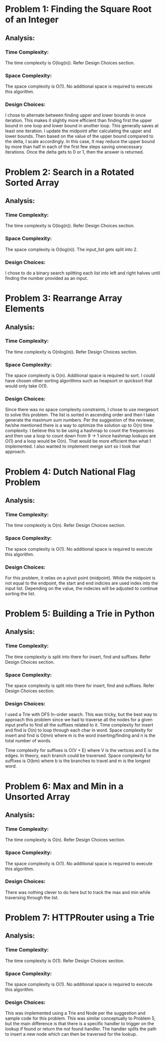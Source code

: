 # Problem 1: Finding the Square Root of an Integer
## Analysis:
### Time Complexity: 
The time complexity is O(log(n)). Refer Design Choices section.

### Space Complexity:
The space complexity is O(1). No additional space is required to execute this algorithm.

### Design Choices:
I chose to alternate between finding upper and lower bounds in once iteration. This makes it slightly more efficient than finding first the upper bound in one loop and lower bound in another loop. This generally saves at least one iteration. I update the midpoint after calculating the upper and lower bounds. Then based on the value of the upper bound compared to the delta, I scale accordingly. In this case, It may reduce the upper bound by more than half in each of the first few steps saving unnecessary iterations. Once the delta gets to 0 or 1, then the answer is returned.



# Problem 2: Search in a Rotated Sorted Array

## Analysis:
### Time Complexity:
The time complexity is O(log(n)). Refer Design Choices section.

### Space Complexity:
The space complexity is O(log(n)). The input_list gets split into 2.

### Design Choices:
I chose to do a binary search splitting each list into left and right halves until finding the number provided as an input.


# Problem 3: Rearrange Array Elements
## Analysis:

### Time Complexity:
The time complexity is O(nlog(n)). Refer Design Choices section.

### Space Complexity:
The space complexity is O(n). Additional space is required to sort. I could have chosen other sorting algorithms such as heapsort or quicksort that would only take O(1).

### Design Choices:
Since there was no space complexity constraints, I chose to use mergesort to solve this problem. The list is sorted in ascending order and then I take generate the maximum sum numbers. Per the suggestion of the reviewer, he/she mentioned there is a way to optimize the solution up to O(n) time complexity. I believe this to be using a hashmap to count the frequencies and then use a loop to count down from 9 -> 1 since hashmap lookups are O(1) and a loop would be O(n). That would be more efficient than what I implemented. I also wanted to implement merge sort so I took that approach.


# Problem 4: Dutch National Flag Problem
## Analysis:
### Time Complexity:
The time complexity is O(n). Refer Design Choices section.

### Space Complexity:
The space complexity is O(1). No additional space is required to execute this algorithm.

### Design Choices:
For this problem, it relies on a pivot point (midpoint). While the midpoint is not equal to the endpoint, the start and end indicies are used index into the input list. Depending on the value, the indecies will be adjusted to continue sorting the list.


# Problem 5: Building a Trie in Python
## Analysis:

### Time Complexity:
The time complexity is split into there for insert, find and suffixes. Refer Design Choices section.

### Space Complexity:
The space complexity is split into there for insert, find and suffixes. Refer Design Choices section.

### Design Choices:
I used a Trie with DFS In-order search. This was tricky, but the best way to approach this problem since we had to traverse all the nodes for a given input prefix to find all the suffixes related to it. Time complexity for insert and find is O(n) to loop through each char in word. Space complexity for insert and find is O(mn) where m is the word inserting/finding and n is the total number of words.

Time complexity for suffixes is O(V + E) where V is the vertices and E is the edges. In theory, each branch could be traversed. Space complexity for suffixes is O(bm) where b is the branches to travel and m is the longest word.


# Problem 6: Max and Min in a Unsorted Array
## Analysis:

### Time Complexity:
The time complexity is O(n). Refer Design Choices section.

### Space Complexity:
The space complexity is O(1). No additional space is required to execute this algorithm.

### Design Choices:
There was nothing clever to do here but to track the max and min while traversing through the list.





# Problem 7: HTTPRouter using a Trie

## Analysis:

### Time Complexity:
The time complexity is O(1). Refer Design Choices section.

### Space Complexity:
The space complexity is O(1). No additional space is required to execute this algorithm.

### Design Choices:
This was implemented using a Trie and Node per the suggestion and sample code for this problem. This was similar conceptually to Problem 5, but the main difference is that there is a specific handler to trigger on the lookup if found or return the not found handler. The handler splits the path to insert a new node which can then be traversed for the lookup.